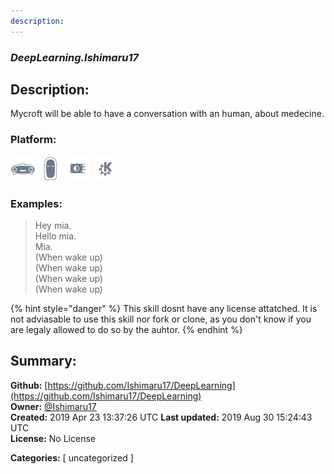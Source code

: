 ```yaml
---
description: 
---
```


### _DeepLearning.Ishimaru17_  
## Description:  
Mycroft will be able to have a conversation with an human, about medecine.  
  
  
### Platform:  
 ![Mark I](../.gitbook/assets/mark-1-icon.png)  ![Mark II](../.gitbook/assets/mark-2-icon.png)  ![Picroft](../.gitbook/assets/picroft-icon.png)  ![plasmoid](../.gitbook/assets/kde.png)   
### Examples:  
> Hey mia.  
> Hello mia.  
> Mia.  
> (When wake up)  
> (When wake up)  
> (When wake up)  
> (When wake up)  
  
{% hint style="danger" %}
This skill dosnt have any license attatched. It is not adviasable to use this skill nor fork or clone, as you don't know if you are legaly allowed to do so by the auhtor.
{% endhint %}
  
## Summary:  
**Github:** [https://github.com/Ishimaru17/DeepLearning](https://github.com/Ishimaru17/DeepLearning)  
**Owner:** [@Ishimaru17](https://github.com/Ishimaru17)  
**Created:** 2019 Apr 23 13:37:26 UTC  **Last updated:** 2019 Aug 30 15:24:43 UTC  
**License:** No License  
  
**Categories:** [ uncategorized ]   

